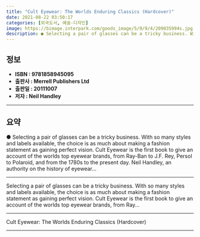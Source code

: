 ```yaml
---
title: "Cult Eyewear: The Worlds Enduring Classics (Hardcover)"
date: 2021-08-22 03:50:17
categories: [외국도서, 예술-디자인]
image: https://bimage.interpark.com/goods_image/5/9/9/4/209035994s.jpg
description: ● Selecting a pair of glasses can be a tricky business. With so many styles and labels available, the choice is as much about making a fashion statement as gai
---
```


## **정보**

- **ISBN : 9781858945095**
- **출판사 : Merrell Publishers Ltd**
- **출판일 : 20111007**
- **저자 : Neil Handley**

------



## **요약**

●  Selecting a pair of glasses can be a tricky business. With so many styles and labels available, the choice is as much about making a fashion statement as gaining perfect vision. Cult Eyewear is the first book to give an account of the worlds top eyewear brands, from Ray-Ban to J.F. Rey, Persol to Polaroid, and from the 1780s to the present day. Neil Handley, an authority on the history of eyewear...

------

Selecting a pair of glasses can be a tricky business. With so many styles and labels available, the choice is as much about making a fashion statement as gaining perfect vision. Cult Eyewear is the first book to give an account of the worlds top eyewear brands, from Ray... 

------


Cult Eyewear: The Worlds Enduring Classics (Hardcover) 

------


